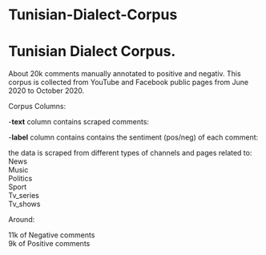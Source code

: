 # Tunisian-Dialect-Corpus

# Tunisian Dialect Corpus.

About 20k comments manually annotated to positive and negativ. This corpus is collected from YouTube and Facebook public pages from June 2020 to October 2020.<br>


Corpus Columns:

-**text** column contains scraped comments:

-**label** column contains contains the sentiment (pos/neg) of each comment: 

the data is scraped from different types of channels and pages related to:<br>
News<br>
Music<br>
Politics<br>
Sport<br>
Tv_series<br>
Tv_shows<br>


Around:

11k of Negative comments <br>
9k of Positive comments
